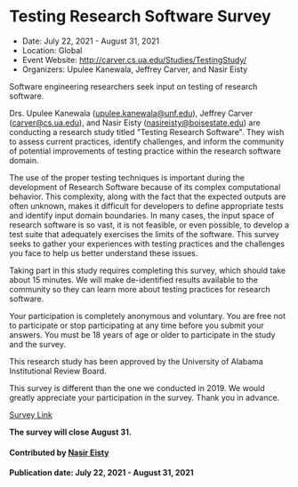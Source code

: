 # Testing Research Software Survey

- Date: July 22, 2021 - August 31, 2021
- Location: Global
- Event Website: http://carver.cs.ua.edu/Studies/TestingStudy/
- Organizers: Upulee Kanewala, Jeffrey Carver, and Nasir Eisty

<!-- deck text start -->
Software engineering researchers seek input on testing of research software.
<!-- deck text end -->

Drs. Upulee Kanewala (upulee.kanewala@unf.edu), Jeffrey Carver (carver@cs.ua.edu), and Nasir Eisty (nasireisty@boisestate.edu) are conducting a research study titled "Testing Research Software". They wish to assess current practices, identify challenges, and inform the community of potential improvements of testing practice within the research software domain.

The use of the proper testing techniques is important during the development of Research Software because of its complex computational behavior. This complexity, along with the fact that the expected outputs are often unknown, makes it difficult for developers to define appropriate tests and identify input domain boundaries. In many cases, the input space of research software is so vast, it is not feasible, or even possible, to develop a test suite that adequately exercises the limits of the software. This survey seeks to gather your experiences with testing practices and the challenges you face to help us better understand these issues.

Taking part in this study requires completing this survey, which should take about 15 minutes. We will make de-identified results available to the community so they can learn more about testing practices for research software.

Your participation is completely anonymous and voluntary. You are free not to participate or stop participating at any time before you submit your answers. You must be 18 years of age or older to participate in the study and the survey.

This research study has been approved by the University of Alabama Institutional Review Board.

This survey is different than the one we conducted in 2019. We would greatly appreciate your participation in the survey. Thank you in advance.

[Survey Link](http://unf.co1.qualtrics.com/jfe/form/SV_3C5RkDcB4PAudXo)

**The survey will close August 31.**

#### Contributed by [Nasir Eisty](https://github.com/neisty "Nasir Eisty GitHub Profile")

#### Publication date:  July 22, 2021 - August 31, 2021

<!---
Publish: preview
Categories: development, collaboration
Topics: software engineering, projects and organizations
Tags: survey
Level: 2
Prerequisites: default
Aggregate: none
--->
